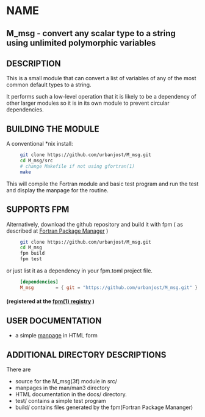 # NAME
## M_msg - convert any scalar type to a string using unlimited polymorphic variables

## DESCRIPTION
This is a small module that can convert a list of variables of any of
the most common default types to a string.

It performs such a low-level operation that it is likely to be a
dependency of other larger modules so it is in its own module to prevent
circular dependencies.

## BUILDING THE MODULE
A conventional *nix install:

```bash
     git clone https://github.com/urbanjost/M_msg.git
     cd M_msg/src
     # change Makefile if not using gfortran(1)
     make  
```
This will compile the Fortran module and basic test
program and run the test and display the manpage for the routine.

## SUPPORTS FPM

Alternatively, download the github repository and build it with 
fpm ( as described at [Fortran Package Manager](https://github.com/fortran-lang/fpm) )

```bash
     git clone https://github.com/urbanjost/M_msg.git
     cd M_msg
     fpm build
     fpm test
```

or just list it as a dependency in your fpm.toml project file.

```toml
     [dependencies]
     M_msg        = { git = "https://github.com/urbanjost/M_msg.git" }
```

#### (registered at the [fpm(1) registry](https://github.com/fortran-lang/fpm-registry) )

## USER DOCUMENTATION
   - a simple [manpage](https://urbanjost.github.io/M_msg/str.3.html) in HTML form

## ADDITIONAL DIRECTORY DESCRIPTIONS
There are 

   - source for the M_msg(3f) module in src/
   - manpages in the man/man3 directory 
   - HTML documentation in the docs/ directory.
   - test/ contains a simple test program
   - build/ contains files generated by the fpm(Fortran Package Mananger)
